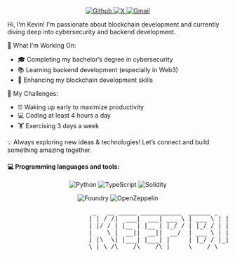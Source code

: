 
<p align="center">
  <a href="https://github.com/xwwkk">
    <img src="https://img.shields.io/badge/GitHub-000?style=for-the-badge&logo=github&logoColor=white" alt="Github" />
  </a>
  <a href="https://x.com/Kev1nWeb3">
    <img src="https://img.shields.io/badge/X-black?style=for-the-badge&logo=X&logoColor=white" alt="X" />
  </a>
  <a href="mailto:x3137132963@gmail.com">
    <img src="https://img.shields.io/badge/Gmail-c14438?style=for-the-badge&logo=Gmail&logoColor=white" alt="Gmail" />
  </a>
</p>

Hi, I’m Kevin! I’m passionate about blockchain development and currently diving deep into cybersecurity and backend development.

🚀 What I’m Working On:
- 🎓 Completing my bachelor’s degree in cybersecurity
- 📚 Learning backend development (especially in Web3)
- 🔗 Enhancing my blockchain development skills

🎯 My Challenges:
- ⏰ Waking up early to maximize productivity
- 💻 Coding at least 4 hours a day
- 🏋️ Exercising 3 days a week

💡 Always exploring new ideas & technologies! Let’s connect and build something amazing together.

#### :computer: Programming languages and tools: 
<!-- Programming Languages -->
<p align="center">
  <img src="https://img.shields.io/badge/Python-FFD433?style=for-the-badge&logo=python&logoColor=white" alt="Python" />
  <img src="https://img.shields.io/badge/TypeScript-3178C6?style=for-the-badge&logo=typescript&logoColor=white" alt="TypeScript" />
  <img src="https://img.shields.io/badge/Solidity-363636?style=for-the-badge&logo=solidity&logoColor=white" alt="Solidity" />
</p>

<!-- Web3/DeFi Tools -->
<p align="center">
  <img src="https://img.shields.io/badge/Foundry-111111?style=for-the-badge&logo=foundations&logoColor=white" alt="Foundry" />
  <img src="https://img.shields.io/badge/OpenZeppelin-000?style=for-the-badge&logo=openzeppelin&logoColor=white" alt="OpenZeppelin" />
</p>

<!-- 
   Closing Banner 
-->
<p align="center">
<pre>
                       _   __ _____ ___________  ______ _   _ _____ _    ______ _____ _   _ _____ 
                      | | / /|  ___|  ___| ___ \ | ___ \ | | |_   _| |   |  _  \_   _| \ | |  __ \
                      | |/ / | |__ | |__ | |_/ / | |_/ / | | | | | | |   | | | | | | |  \| | |  \/
                      |    \ |  __||  __||  __/  | ___ \ | | | | | | |   | | | | | | | . ` | | __ 
                      | |\  \| |___| |___| |     | |_/ / |_| |_| |_| |___| |/ / _| |_| |\  | |_\ \
                      \_| \_/\____/\____/\_|     \____/ \___/ \___/\_____/___/  \___/\_| \_/\____/
</pre>
</p>
